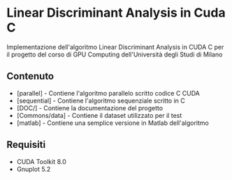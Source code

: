 # Linear Discriminant Analysis in Cuda C
Implementazione dell'algoritmo Linear Discriminant Analysis in CUDA C per il progetto del corso di GPU Computing dell'Università degli Studi di Milano
## Contenuto

* [parallel] - Contiene l'algoritmo parallelo scritto codice C CUDA
* [sequential] - Contiene l'algoritmo sequenziale scritto in C
* [DOC/] - Contiene la documentazione del progetto
* [Commons/data] - Contiene il dataset utilizzato per il test
* [matlab] - Contiene una semplice versione in Matlab dell'algoritmo

## Requisiti
* CUDA Toolkit 8.0
* Gnuplot 5.2
